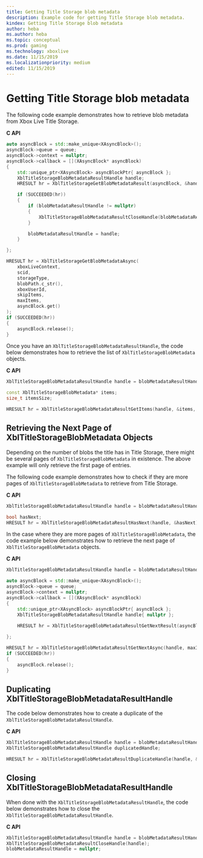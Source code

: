 ```yaml
---
title: Getting Title Storage blob metadata
description: Example code for getting Title Storage blob metadata.
kindex: Getting Title Storage blob metadata
author: heba
ms.author: heba
ms.topic: conceptual
ms.prod: gaming
ms.technology: xboxlive
ms.date: 11/15/2019
ms.localizationpriority: medium
edited: 11/15/2019
---
```


# Getting Title Storage blob metadata

The following code example demonstrates how to retrieve blob metadata from Xbox Live Title Storage.

**C API**
<!-- XblTitleStorageGetBlobMetadataAsync_C.md -->
```cpp
auto asyncBlock = std::make_unique<XAsyncBlock>();
asyncBlock->queue = queue;
asyncBlock->context = nullptr;
asyncBlock->callback = [](XAsyncBlock* asyncBlock)
{
    std::unique_ptr<XAsyncBlock> asyncBlockPtr{ asyncBlock };
    XblTitleStorageBlobMetadataResultHandle handle;
    HRESULT hr = XblTitleStorageGetBlobMetadataResult(asyncBlock, &handle);

    if (SUCCEEDED(hr))
    {
        if (blobMetadataResultHandle != nullptr)
        {
            XblTitleStorageBlobMetadataResultCloseHandle(blobMetadataResultHandle);
        }

        blobMetadataResultHandle = handle;
    }

};

HRESULT hr = XblTitleStorageGetBlobMetadataAsync(
    xboxLiveContext,
    scid,
    storageType,
    blobPath.c_str(),
    xboxUserId,
    skipItems,
    maxItems,
    asyncBlock.get()
);
if (SUCCEEDED(hr))
{
    asyncBlock.release();
}
```

<!-- 
**Reference**
* [XAsyncBlock](xasyncblock.md)
* [XblTitleStorageBlobMetadataResultCloseHandle](xbltitlestorageblobmetadataresultclosehandle.md)
-->
<!-- * [XblTitleStorageBlobMetadataResultHandle](xbltitlestorageblobmetadataresulthandle.md) -->
<!-- 
* [XblTitleStorageGetBlobMetadataAsync](xbltitlestoragegetblobmetadataasync.md)
* [XblTitleStorageGetBlobMetadataResult](xbltitlestoragegetblobmetadataresult.md)
-->


Once you have an `XblTitleStorageBlobMetadataResultHandle`, the code below demonstrates how to retrieve the list of `XblTitleStorageBlobMetadata` objects.

**C API**
<!-- XblTitleStorageBlobMetadataResultGetItems_C.md -->
```cpp
XblTitleStorageBlobMetadataResultHandle handle = blobMetadataResultHandle;

const XblTitleStorageBlobMetadata* items;
size_t itemsSize;

HRESULT hr = XblTitleStorageBlobMetadataResultGetItems(handle, &items, &itemsSize);
```

<!-- 
**Reference**
* [XblTitleStorageBlobMetadata](xbltitlestorageblobmetadata.md)
* [XblTitleStorageBlobMetadataResultGetItems](xbltitlestorageblobmetadataresultgetitems.md)
-->

<!-- * [XblTitleStorageBlobMetadataResultHandle](xbltitlestorageblobmetadataresulthandle.md) -->


## Retrieving the Next Page of XblTitleStorageBlobMetadata Objects

Depending on the number of blobs the title has in Title Storage, there might be several pages of `XblTitleStorageBlobMetadata` in existence. The above example will only retrieve the first page of entries.

The following code example demonstrates how to check if they are more pages of `XblTitleStorageBlobMetadata` to retrieve from Title Storage.

**C API**
<!-- XblTitleStorageBlobMetadataResultHasNext_C.md -->
```cpp
XblTitleStorageBlobMetadataResultHandle handle = blobMetadataResultHandle;

bool hasNext;
HRESULT hr = XblTitleStorageBlobMetadataResultHasNext(handle, &hasNext);
```
<!-- 
**Reference**
-->
<!-- * [XblTitleStorageBlobMetadataResultHandle](xbltitlestorageblobmetadataresulthandle.md) -->
<!-- 
* [XblTitleStorageBlobMetadataResultHasNext](xbltitlestorageblobmetadataresulthasnext.md)
-->

In the case where they are more pages of `XblTitleStorageBlobMetadata`, the code example below demonstrates how to retrieve the next page of `XblTitleStorageBlobMetadata` objects.

**C API**
<!-- XblTitleStorageBlobMetadataResultGetNextAsync_C.md -->
```cpp
XblTitleStorageBlobMetadataResultHandle handle = blobMetadataResultHandle;

auto asyncBlock = std::make_unique<XAsyncBlock>();
asyncBlock->queue = queue;
asyncBlock->context = nullptr;
asyncBlock->callback = [](XAsyncBlock* asyncBlock)
{
    std::unique_ptr<XAsyncBlock> asyncBlockPtr{ asyncBlock };
    XblTitleStorageBlobMetadataResultHandle handle{ nullptr };
    
    HRESULT hr = XblTitleStorageBlobMetadataResultGetNextResult(asyncBlock, &handle);

};

HRESULT hr = XblTitleStorageBlobMetadataResultGetNextAsync(handle, maxItems, asyncBlock.get());
if (SUCCEEDED(hr))
{
    asyncBlock.release();
}
```

<!-- 
**Reference**
* [XAsyncBlock](xasyncblock.md)
* [XblTitleStorageBlobMetadataResultGetNextAsync](xbltitlestorageblobmetadataresultgetnextasync.md)
* [XblTitleStorageBlobMetadataResultGetNextResult](xbltitlestorageblobmetadataresultgetnextresult.md)
-->
<!-- * [XblTitleStorageBlobMetadataResultHandle](xbltitlestorageblobmetadataresulthandle.md) -->


## Duplicating XblTitleStorageBlobMetadataResultHandle

The code below demonstrates how to create a duplicate of the `XblTitleStorageBlobMetadataResultHandle`.

**C API**
<!-- XblTitleStorageBlobMetadataResultDuplicateHandle_C.md -->
```cpp
XblTitleStorageBlobMetadataResultHandle handle = blobMetadataResultHandle;
XblTitleStorageBlobMetadataResultHandle duplicatedHandle;

HRESULT hr = XblTitleStorageBlobMetadataResultDuplicateHandle(handle, &duplicatedHandle);
```

<!-- 
**Reference**
* [XblTitleStorageBlobMetadataResultDuplicateHandle](xbltitlestorageblobmetadataresultduplicatehandle.md)
-->
<!-- * [XblTitleStorageBlobMetadataResultHandle](xbltitlestorageblobmetadataresulthandle.md) -->


## Closing XblTitleStorageBlobMetadataResultHandle

When done with the `XblTitleStorageBlobMetadataResultHandle`, the code below demonstrates how to close the `XblTitleStorageBlobMetadataResultHandle`.

**C API**
<!-- XblTitleStorageBlobMetadataResultCloseHandle_C.md -->
```cpp
XblTitleStorageBlobMetadataResultHandle handle = blobMetadataResultHandle;
XblTitleStorageBlobMetadataResultCloseHandle(handle);
blobMetadataResultHandle = nullptr;
```

<!-- 
**Reference**
* [XblTitleStorageBlobMetadataResultCloseHandle](xbltitlestorageblobmetadataresultclosehandle.md)
-->
<!-- * [XblTitleStorageBlobMetadataResultHandle](xbltitlestorageblobmetadataresulthandle.md) -->
